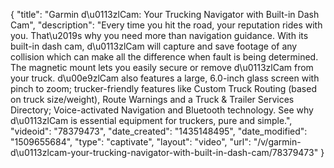 {
    "title": "Garmin d\u0113zlCam: Your Trucking Navigator with Built-in Dash Cam",
    "description": "Every time you hit the road, your reputation rides with you. That\u2019s why you need more than navigation guidance. With its built-in dash cam, d\u0113zlCam will capture and save footage of any collision which can make all the difference when fault is being determined. The magnetic mount lets you easily secure or remove d\u0113zlCam from your truck. d\u00e9zlCam also features a large, 6.0-inch glass screen with pinch to zoom; trucker-friendly features like Custom Truck Routing (based on truck size\/weight), Route Warnings and a Truck & Trailer Services Directory; Voice-activated Navigation and Bluetooth technology. See why d\u0113zlCam is essential equipment for truckers, pure and simple.",
    "videoid": "78379473",
    "date_created": "1435148495",
    "date_modified": "1509655684",
    "type": "captivate",
    "layout": "video",
    "url": "\/v\/garmin-d\u0113zlcam-your-trucking-navigator-with-built-in-dash-cam\/78379473"
}